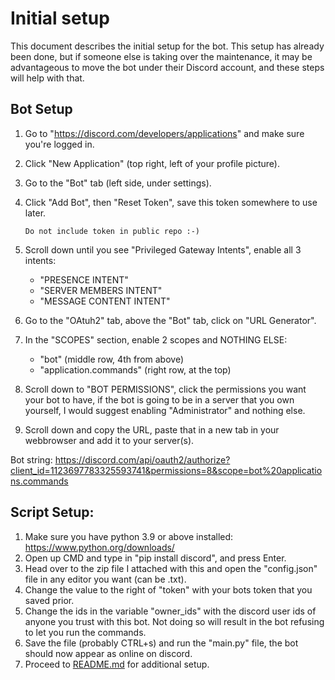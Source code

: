 # Initial setup

This document describes the initial setup for the bot. This setup has already
been done, but if someone else is taking over the maintenance, it may be
advantageous to move the bot under their Discord account, and these steps
will help with that.

## Bot Setup

1. Go to "https://discord.com/developers/applications" and make sure you're logged in.
2. Click "New Application" (top right, left of your profile picture).
3. Go to the "Bot" tab (left side, under settings).
4. Click "Add Bot", then "Reset Token", save this token somewhere to use later.

    ```
    Do not include token in public repo :-)
    ```
    
5. Scroll down until you see "Privileged Gateway Intents", enable all 3 intents:
	- "PRESENCE INTENT"
	- "SERVER MEMBERS INTENT"
	- "MESSAGE CONTENT INTENT"
6. Go to the "OAtuh2" tab, above the "Bot" tab, click on "URL Generator".
7. In the "SCOPES" section, enable 2 scopes and NOTHING ELSE:
	- "bot" (middle row, 4th from above)
	- "application.commands" (right row, at the top)
8. Scroll down to "BOT PERMISSIONS", click the permissions you want your bot to have, if the bot is
going to be in a server that you own yourself, I would suggest enabling "Administrator" and nothing else.
9. Scroll down and copy the URL, paste that in a new tab in your webbrowser and add it to your server(s).

Bot string: https://discord.com/api/oauth2/authorize?client_id=1123697783325593741&permissions=8&scope=bot%20applications.commands

## Script Setup:

1. Make sure you have python 3.9 or above installed: https://www.python.org/downloads/
2. Open up CMD and type in "pip install discord", and press Enter.
3. Head over to the zip file I attached with this and open the "config.json" file in any editor you want (can be .txt).
4. Change the value to the right of "token" with your bots token that you saved prior.
5. Change the ids in the variable "owner_ids" with the discord user ids of anyone you trust with this bot.
Not doing so will result in the bot refusing to let you run the commands.
6. Save the file (probably CTRL+s) and run the "main.py" file, the bot should now appear as online on discord.
7. Proceed to [README.md](README.md) for additional setup.
